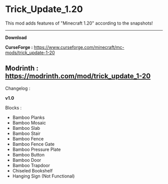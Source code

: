 # Trick_Update_1.20
This mod adds features of "Minecraft 1.20" according to the snapshots!

--------------------
**Download**

**CurseForge :** https://www.curseforge.com/minecraft/mc-mods/trick_update-1-20

**Modrinth :** https://modrinth.com/mod/trick_update_1-20
--------------------

Changelog :

**v1.0**

Blocks :

- Bamboo Planks
- Bamboo Mosaic
- Bamboo Slab
- Bamboo Stair
- Bamboo Fence
- Bamboo Fence Gate
- Bamboo Pressure Plate
- Bamboo Button
- Bamboo Door
- Bamboo Trapdoor
- Chiseled Bookshelf
- Hanging Sign (Not Functional)
